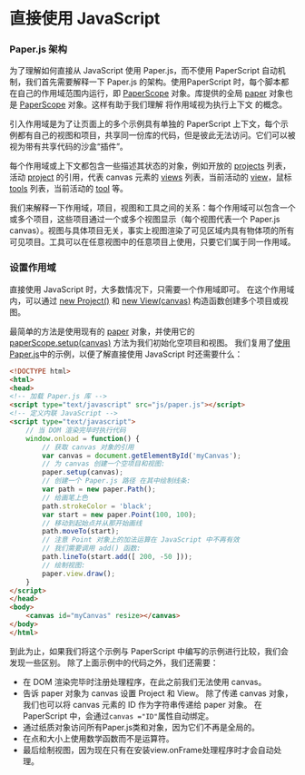 # 直接使用 JavaScript

### Paper.js 架构

为了理解如何直接从 JavaScript 使用 Paper.js，而不使用 PaperScript 自动机制，我们首先需要解释一下 Paper.js 的架构。使用PaperScript 时，每个脚本都在自己的作用域范围内运行，即 [PaperScope](http://paperjs.org/reference/paperscope) 对象。库提供的全局 [paper](http://paperjs.org/reference/global#paper) 对象也是 [PaperScope](http://paperjs.org/reference/paperscope) 对象。这样有助于我们理解 将作用域视为执行上下文 的概念。

引入作用域是为了让页面上的多个示例具有单独的 PaperScript 上下文，每个示例都有自己的视图和项目，共享同一份库的代码，但是彼此无法访问。它们可以被视为带有共享代码的沙盒“插件”。

每个作用域或上下文都包含一些描述其状态的对象，例如开放的 [projects](http://paperjs.org/reference/paperscope#projects) 列表，活动 [project](http://paperjs.org/reference/paperscope#project) 的引用，代表 canvas 元素的 [views](http://paperjs.org/reference/paperscope#views) 列表，当前活动的 [view](http://paperjs.org/reference/paperscope#views)，鼠标 [tools](http://paperjs.org/reference/paperscope#tools) 列表，当前活动的 [tool](http://paperjs.org/reference/paperscope#tool) 等。

我们来解释一下作用域，项目，视图和工具之间的关系：每个作用域可以包含一个或多个项目，这些项目通过一个或多个视图显示（每个视图代表一个 Paper.js canvas）。视图与具体项目无关，事实上视图渲染了可见区域内具有物体项的所有可见项目。工具可以在任意视图中的任意项目上使用，只要它们属于同一作用域。

### 设置作用域

直接使用 JavaScript 时，大多数情况下，只需要一个作用域即可。 在这个作用域内，可以通过 [new Project\(\)](http://paperjs.org/reference/project#project) 和 [new View\(canvas\)](http://paperjs.org/reference/view#view-canvas) 构造函数创建多个项目或视图。

最简单的方法是使用现有的 [paper](http://paperjs.org/reference/global#paper) 对象，并使用它的 [paperScope.setup\(canvas\)](http://paperjs.org/reference/paperscope#setup-canvas) 方法为我们初始化空项目和视图。 我们复用了[使用 Paper.js](http://paperjs.org/tutorials/getting-started/working-with-paper-js/)中的示例，以便了解直接使用 JavaScript 时还需要什么：

```html
<!DOCTYPE html>
<html>
<head>
<!-- 加载 Paper.js 库 -->
<script type="text/javascript" src="js/paper.js"></script>
<!-- 定义内联 JavaScript -->
<script type="text/javascript">
    // 当 DOM 渲染完毕时执行代码
    window.onload = function() {
        // 获取 canvas 对象的引用
        var canvas = document.getElementById('myCanvas');
        // 为 canvas 创建一个空项目和视图:
        paper.setup(canvas);
        // 创建一个 Paper.js 路径 在其中绘制线条:
        var path = new paper.Path();
        // 给画笔上色
        path.strokeColor = 'black';
        var start = new paper.Point(100, 100);
        // 移动到起始点并从那开始画线
        path.moveTo(start);
        // 注意 Point 对象上的加法运算在 JavaScript 中不再有效
        // 我们需要调用 add() 函数:
        path.lineTo(start.add([ 200, -50 ]));
        // 绘制视图:
        paper.view.draw();
    }
</script>
</head>
<body>
    <canvas id="myCanvas" resize></canvas>
</body>
</html>
```

到此为止，如果我们将这个示例与 PaperScript 中编写的示例进行比较，我们会发现一些区别。 除了上面示例中的代码之外，我们还需要：

* 在 DOM 渲染完毕时注册处理程序，在此之前我们无法使用 canvas。
* 告诉 paper 对象为 canvas 设置 Project 和  View。 除了传递 canvas 对象，我们也可以将 canvas 元素的 ID 作为字符串传递给 paper 对象。 在 PaperScript 中，会通过`canvas ="ID"`属性自动绑定。
* 通过纸质对象访问所有Paper.js类和对象，因为它们不再是全局的。
* 在点和大小上使用数学函数而不是运算符。
* 最后绘制视图，因为现在只有在安装view.onFrame处理程序时才会自动处理。



